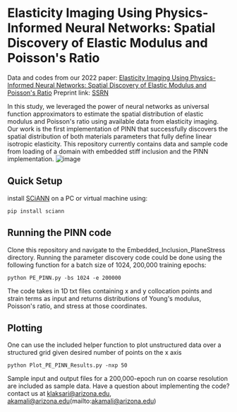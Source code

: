 # Elasticity Imaging Using Physics-Informed Neural Networks: Spatial Discovery of Elastic Modulus and Poisson's Ratio
Data and codes from our 2022 paper: 
[Elasticity Imaging Using Physics-Informed Neural Networks: Spatial Discovery of Elastic Modulus and Poisson's Ratio](https://papers.ssrn.com/sol3/papers.cfm?abstract_id=4203110)
Preprint link: [SSRN](https://papers.ssrn.com/sol3/papers.cfm?abstract_id=4203110)

In this study, we leveraged the power of neural networks as universal function approximators to estimate the spatial distribution of elastic modulus and Poisson's ratio using available data from elasticity imaging.
Our work is the first implementation of PINN that successfully discovers the spatial distribution of both materials parameters that fully define linear isotropic elasticity.
This repository currently contains data and sample code from loading of a domain with embedded stiff inclusion and the PINN implementation.
![image](https://user-images.githubusercontent.com/60515966/200451633-49d1b7e4-af03-4773-be5c-e583030db498.png)

## Quick Setup

install [SCiANN](https://www.sciann.com/) on a PC or virtual machine using:

```
pip install sciann
```
## Running the PINN code
Clone this repository and navigate to the Embedded_Inclusion_PlaneStress directory. Running the parameter discovery code could be done using the following function
for a batch size of 1024, 200,000 training epochs:

```
python PE_PINN.py -bs 1024 -e 200000
```

The code takes in 1D txt files containing x and y collocation points and strain terms as input and returns distributions of Young's modulus, Poisson's ratio, and stress at those coordinates.


## Plotting
One can use the included helper function to plot unstructured data over a structured grid given desired number of points on the x axis
```
python Plot_PE_PINN_Results.py -nxp 50
```

Sample input and output files for a 200,000-epoch run on coarse resolution are included as sample data.
Have a question about implementing the code? contact us at [klaksari@arizona.edu](mailto:klaksari@arizona.edu), akamali@arizona.edu(mailto:akamali@arizona.edu)
